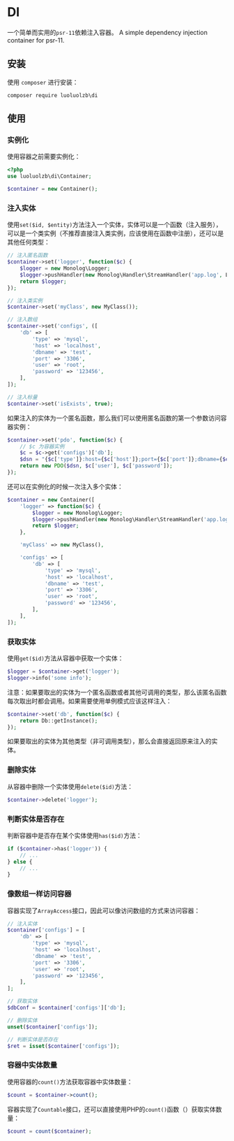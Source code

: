 # DI
一个简单而实用的`psr-11`依赖注入容器。
A simple dependency injection container for psr-11.


## 安装
使用 `composer` 进行安装：
```
composer require luoluolzb\di
```


## 使用
### 实例化
使用容器之前需要实例化：
```php
<?php
use luoluolzb\di\Container;

$container = new Container();
```


### 注入实体
使用`set($id, $entity)`方法注入一个实体，实体可以是一个函数（注入服务），可以是一个类实例（不推荐直接注入类实例，应该使用在函数中注册），还可以是其他任何类型：
```php
// 注入匿名函数
$container->set('logger', function($c) {
    $logger = new Monolog\Logger;
    $logger->pushHandler(new Monolog\Handler\StreamHandler('app.log', Logger::WARNING));
    return $logger;
});

// 注入类实例
$container->set('myClass', new MyClass());

// 注入数组
$container->set('configs', ([
    'db' => [
        'type' => 'mysql',
        'host' => 'localhost',
        'dbname' => 'test',
        'port' => '3306',
        'user' => 'root',
        'password' => '123456',
    ],
]);

// 注入标量
$container->set('isExists', true);
```

如果注入的实体为一个匿名函数，那么我们可以使用匿名函数的第一个参数访问容器实例：
```php
$container->set('pdo', function($c) {
    // $c 为容器实例
    $c = $c->get('configs')['db'];
    $dsn = "{$c['type']}:host={$c['host']};port={$c['port']};dbname={$c['dbname']};";
    return new PDO($dsn, $c['user'], $c['password']);
});
```

还可以在实例化的时候一次注入多个实体：
```php
$container = new Container([
    'logger' => function($c) {
        $logger = new Monolog\Logger;
        $logger->pushHandler(new Monolog\Handler\StreamHandler('app.log', Logger::WARNING));
        return $logger;
    },

    'myClass' => new MyClass(),

    'configs' => [
        'db' => [
            'type' => 'mysql',
            'host' => 'localhost',
            'dbname' => 'test',
            'port' => '3306',
            'user' => 'root',
            'password' => '123456',
        ],
    ],
]);
```


### 获取实体
使用`get($id)`方法从容器中获取一个实体：
```php
$logger = $container->get('logger');
$logger->info('some info');
```

注意：如果要取出的实体为一个匿名函数或者其他可调用的类型，那么该匿名函数每次取出时都会调用。如果需要使用单例模式应该这样注入：
```php
$container->set('db', function($c) {
    return Db::getInstance();
});
```

如果要取出的实体为其他类型（非可调用类型），那么会直接返回原来注入的实体。


### 删除实体
从容器中删除一个实体使用`delete($id)`方法：
```php
$container->delete('logger');
```


### 判断实体是否存在
判断容器中是否存在某个实体使用`has($id)`方法：
```php
if ($container->has('logger')) {
    // ...
} else {
    // ...
}
```


### 像数组一样访问容器
容器实现了`ArrayAccess`接口，因此可以像访问数组的方式来访问容器：
```php
// 注入实体
$container['configs'] = [
    'db' => [
        'type' => 'mysql',
        'host' => 'localhost',
        'dbname' => 'test',
        'port' => '3306',
        'user' => 'root',
        'password' => '123456',
    ],
];

// 获取实体
$dbConf = $container['configs']['db'];

// 删除实体
unset($container['configs']);

// 判断实体是否存在
$ret = isset($container['configs']);
```


### 容器中实体数量
使用容器的`count()`方法获取容器中实体数量：
```php
$count = $container->count();
```

容器实现了`Countable`接口，还可以直接使用PHP的`count()`函数（）获取实体数量：
```php
$count = count($container);
```
